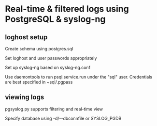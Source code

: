 # Real-time & filtered logs using PostgreSQL & syslog-ng

## loghost setup

Create schema using postgres.sql

Set loghost and user passwords appropriately

Set up syslog-ng based on syslog-ng.conf

Use daemontools to run psql.service.run under the "sql" user.
Credentials are best specified in ~sql/.pgpass

## viewing logs

pgsyslog.py supports filtering and real-time view

Specify database using -d/--dbconnfile or SYSLOG_PGDB

